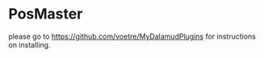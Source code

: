 # PosMaster

please go to https://github.com/voetre/MyDalamudPlugins for instructions on installing.

